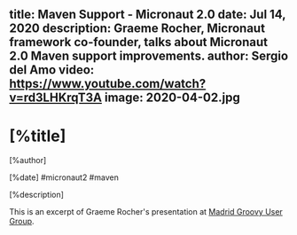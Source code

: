 title: Maven Support - Micronaut 2.0
date: Jul 14, 2020
description: Graeme Rocher, Micronaut framework co-founder, talks about Micronaut 2.0 Maven support improvements. 
author: Sergio del Amo
video: https://www.youtube.com/watch?v=rd3LHKrqT3A
image: 2020-04-02.jpg
---

# [%title]

[%author]

[%date] #micronaut2 #maven

[%description]

This is an excerpt of Graeme Rocher's presentation at [Madrid Groovy User Group](https://www.madridgug.com/2020/07/micronaut-2.html). 
